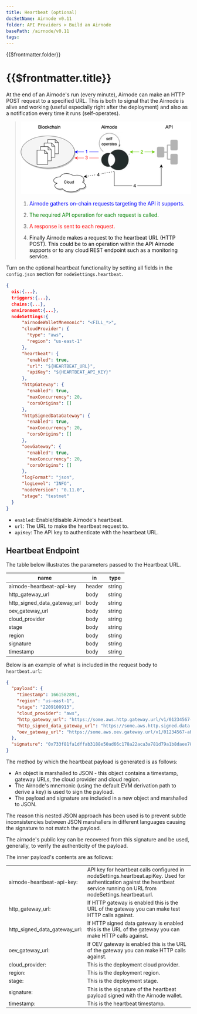 ```yaml
---
title: Heartbeat (optional)
docSetName: Airnode v0.11
folder: API Providers > Build an Airnode
basePath: /airnode/v0.11
tags:
---
```


<TitleSpan>{{$frontmatter.folder}}</TitleSpan>

# {{$frontmatter.title}}

<VersionWarning/>

At the end of an Airnode's run (every minute), Airnode can make an HTTP POST
request to a specified URL. This is both to signal that the Airnode is alive and
working (useful especially right after the deployment) and also as a
notification every time it runs (self-operates).

> <img src="../../../assets/images/heartbeat.png" width="650ps"/>
>
> 1.  <p class="diagram-line" style="color:blue;">Airnode gathers on-chain requests targeting the API it supports.</p>
> 2.  <p class="diagram-line" style="color:green;">The required API operation for each request is called.</p>
> 3.  <p class="diagram-line" style="color:red;">A response is sent to each request.</p>
> 4.  <p class="diagram-line" style="color:black;">Finally Airnode makes a request to the heartbeat URL (HTTP POST). This could be to an operation within the API Airnode supports or to any cloud REST endpoint such as a monitoring service.</p>

Turn on the optional heartbeat functionality by setting all fields in the
`config.json` section for `nodeSettings.heartbeat`.

```json
{
  ois:{...},
  triggers:{...},
  chains:{...},
  environment:{...},
  nodeSettings:{
      "airnodeWalletMnemonic": "<FILL_*>",
      "cloudProvider": {
        "type": "aws",
        "region": "us-east-1"
      },
      "heartbeat": {
        "enabled": true,
        "url": "${HEARTBEAT_URL}",
        "apiKey": "${HEARTBEAT_API_KEY}"
      },
      "httpGateway": {
        "enabled": true,
        "maxConcurrency": 20,
        "corsOrigins": []
      },
      "httpSignedDataGateway": {
        "enabled": true,
        "maxConcurrency": 20,
        "corsOrigins": []
      },
      "oevGateway": {
        "enabled": true,
        "maxConcurrency": 20,
        "corsOrigins": []
      },
      "logFormat": "json",
      "logLevel": "INFO",
      "nodeVersion": "0.11.0",
      "stage": "testnet"
  }
}
```

- `enabled`: Enable/disable Airnode's heartbeat.
- `url`: The URL to make the heartbeat request to.
- `apiKey`: The API key to authenticate with the heartbeat URL.

## Heartbeat Endpoint

The table below illustrates the parameters passed to the Heartbeat URL.

| name                         | in     | type   |
| ---------------------------- | ------ | ------ |
| airnode-heartbeat-api-key    | header | string |
| http_gateway_url             | body   | string |
| http_signed_data_gateway_url | body   | string |
| oev_gateway_url              | body   | string |
| cloud_provider               | body   | string |
| stage                        | body   | string |
| region                       | body   | string |
| signature                    | body   | string |
| timestamp                    | body   | string |

Below is an example of what is included in the request body to `heartbeat.url`:

```json
{
  "payload": {
    "timestamp": 1661582891,
    "region": "us-east-1",
    "stage": "2209100913",
    "cloud_provider": "aws",
    "http_gateway_url": "https://some.aws.http.gateway.url/v1/01234567-abcd-abcd-abcd-012345678abc",
    "http_signed_data_gateway_url": "https://some.aws.http.signed.data.gateway.url/v1/01234567-abcd-abcd-abcd-012345678abc",
    "oev_gateway_url": "https://some.aws.oev.gateway.url/v1/01234567-abcd-abcd-abcd-012345678abc"
  },
  "signature": "0x733f81fa1dffab3188e50ad66c178a22aca3a781d79a1b8daee7828cff31d1443d89efd5a2b1f40fc70953c9c5838cc8d5747374f3cf25d092331ba15b6420651c"
}
```

The method by which the heartbeat payload is generated is as follows:

- An object is marshalled to JSON - this object contains a timestamp, gateway
  URLs, the cloud provider and cloud region.
- The Airnode's mnemonic (using the default EVM derivation path to derive a key)
  is used to sign the payload.
- The payload and signature are included in a new object and marshalled to JSON.

The reason this nested JSON approach has been used is to prevent subtle
inconsistencies between JSON marshallers in different languages causing the
signature to not match the payload.

The airnode's public key can be recovered from this signature and be used,
generally, to verify the authenticity of the payload.

The inner payload's contents are as follows:

<table>
  <tr>
    <td>airnode-heartbeat-api-key:</td><td>API key for heartbeat calls configured in nodeSettings.heartbeat.apiKey. Used for authentication against the heartbeat service running on URL from nodeSettings.heartbeat.url.</td>
  </tr>
  <tr>
    <td>http_gateway_url:</td><td>If HTTP gateway is enabled this is the URL of the gateway you can make test HTTP calls against.</td>
  </tr>
  <tr>
    <td>http_signed_data_gateway_url:</td><td>If HTTP signed data gateway is enabled this is the URL of the gateway you can make HTTP calls against.</td>
  </tr>
  <tr>
    <td>oev_gateway_url:</td><td>If OEV gateway is enabled this is the URL of the gateway you can make HTTP calls against.</td>
  </tr>
  <tr>
    <td>cloud_provider:</td><td>This is the deployment cloud provider.</td>
  </tr>
  <tr>
    <td>region:</td><td>This is the deployment region.</td>
  </tr>
  <tr>
    <td>stage:</td><td>This is the deployment stage.</td>
  </tr>
  <tr>
    <td>signature:</td><td>This is the signature of the heartbeat payload signed with the Airnode wallet.</td>
  </tr>
  <tr>
    <td>timestamp:</td><td>This is the heartbeat timestamp.</td>
  </tr>
</table>
